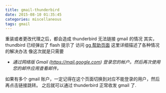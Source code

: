 ```yaml
---
title: gmail-thunderbird
date: 2015-08-10 01:35:45
categories: miscellaneous
tags: gmail
---
```


重装或者更改代理之后，都会造成 thunderbird 无法链接 gmail 的情况
其实，thundbird 已经弹出了 flash 提示了
访问 [gg 帮助页面](https://support.google.com/mail/answer/78754)
这里详细描述了各种情况的解决办法
像这次就是只需要

 - *通过网络版 Gmail (https://mail.google.com) 登录您的帐户。然后再次使用您的邮件应用查看邮件。*

如果有多个 gmail 账户，一定记得在这个页面切换到对应不能登录的用户，然后再点击链接跳转。
之后就可以通过 thunderbird 正常收发 gmail 了.
